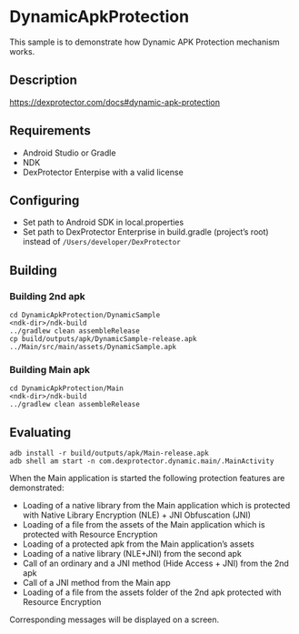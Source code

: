 # DynamicApkProtection

This sample is to demonstrate how Dynamic APK Protection mechanism works. 

## Description
https://dexprotector.com/docs#dynamic-apk-protection

## Requirements
- Android Studio or Gradle
- NDK
- DexProtector Enterpise with a valid license

## Configuring 
- Set path to Android SDK in local.properties
- Set path to DexProtector Enterprise in build.gradle (project’s root) instead of `/Users/developer/DexProtector`

## Building

### Building 2nd apk
```
cd DynamicApkProtection/DynamicSample
<ndk-dir>/ndk-build
../gradlew clean assembleRelease
cp build/outputs/apk/DynamicSample-release.apk ../Main/src/main/assets/DynamicSample.apk
```
### Building Main apk
```
cd DynamicApkProtection/Main
<ndk-dir>/ndk-build
../gradlew clean assembleRelease
```

## Evaluating
```
adb install -r build/outputs/apk/Main-release.apk
adb shell am start -n com.dexprotector.dynamic.main/.MainActivity
```

When the Main application is started the following protection features are demonstrated:

- Loading of a native library from the Main application which is protected with Native Library Encryption (NLE) + JNI Obfuscation (JNI)
- Loading of a file from the assets of the Main application which is protected with Resource Encryption
- Loading of a protected apk from the Main application’s assets
- Loading of a native library (NLE+JNI) from the second apk
- Call of an ordinary and a JNI method (Hide Access + JNI) from the 2nd apk
- Call of a JNI method from the Main app
- Loading of a file from the assets folder of the 2nd apk protected with Resource Encryption

Corresponding messages will be displayed on a screen.
